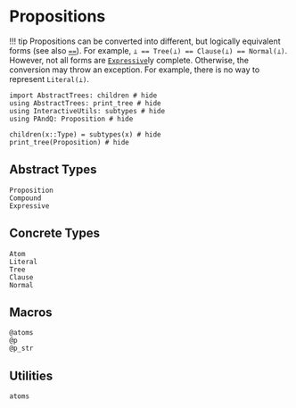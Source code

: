 
# Propositions

!!! tip
    Propositions can be converted into different, but logically equivalent forms (see also [`==`](@ref)). For example, `⊥ == Tree(⊥) == Clause(⊥) == Normal(⊥)`. However, not all forms are [`Expressive`](@ref)ly complete. Otherwise, the conversion may throw an exception. For example, there is no way to represent `Literal(⊥)`.

```@example
import AbstractTrees: children # hide
using AbstractTrees: print_tree # hide
using InteractiveUtils: subtypes # hide
using PAndQ: Proposition # hide

children(x::Type) = subtypes(x) # hide
print_tree(Proposition) # hide
```
## Abstract Types

```@docs
Proposition
Compound
Expressive
```

## Concrete Types

```@docs
Atom
Literal
Tree
Clause
Normal
```

## Macros

```@docs
@atoms
@p
@p_str
```

## Utilities

```@docs
atoms
```
